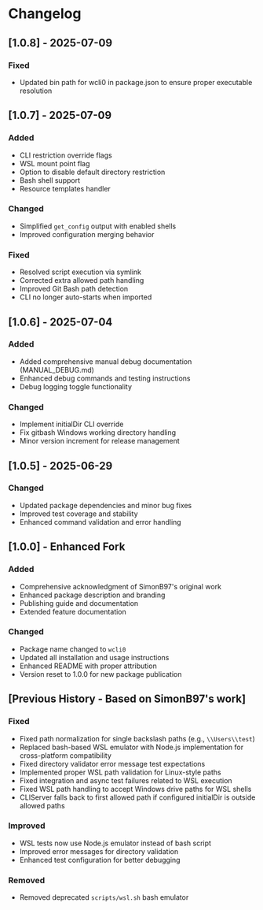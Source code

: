 # Changelog

## [1.0.8] - 2025-07-09

### Fixed

- Updated bin path for wcli0 in package.json to ensure proper executable resolution

## [1.0.7] - 2025-07-09

### Added

- CLI restriction override flags
- WSL mount point flag
- Option to disable default directory restriction
- Bash shell support
- Resource templates handler

### Changed
- Simplified `get_config` output with enabled shells
- Improved configuration merging behavior

### Fixed
- Resolved script execution via symlink
- Corrected extra allowed path handling
- Improved Git Bash path detection
- CLI no longer auto-starts when imported


## [1.0.6] - 2025-07-04

### Added

- Added comprehensive manual debug documentation (MANUAL_DEBUG.md)
- Enhanced debug commands and testing instructions
- Debug logging toggle functionality

### Changed

- Implement initialDir CLI override
- Fix gitbash Windows working directory handling
- Minor version increment for release management

## [1.0.5] - 2025-06-29

### Changed

- Updated package dependencies and minor bug fixes
- Improved test coverage and stability
- Enhanced command validation and error handling

## [1.0.0] - Enhanced Fork

### Added

- Comprehensive acknowledgment of SimonB97's original work
- Enhanced package description and branding
- Publishing guide and documentation
- Extended feature documentation

### Changed

- Package name changed to `wcli0`
- Updated all installation and usage instructions
- Enhanced README with proper attribution
- Version reset to 1.0.0 for new package publication

## [Previous History - Based on SimonB97's work]

### Fixed

- Fixed path normalization for single backslash paths (e.g., `\\Users\\test`)
- Replaced bash-based WSL emulator with Node.js implementation for cross-platform compatibility
- Fixed directory validator error message test expectations
- Implemented proper WSL path validation for Linux-style paths
- Fixed integration and async test failures related to WSL execution
- Fixed WSL path handling to accept Windows drive paths for WSL shells
- CLIServer falls back to first allowed path if configured initialDir is outside allowed paths

### Improved

- WSL tests now use Node.js emulator instead of bash script
- Improved error messages for directory validation
- Enhanced test configuration for better debugging

### Removed

- Removed deprecated `scripts/wsl.sh` bash emulator
